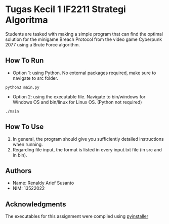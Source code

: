 # Tugas Kecil 1 IF2211 Strategi Algoritma 

Students are tasked with making a simple program that can find the optimal solution for the minigame Breach Protocol from the video game Cyberpunk 2077 using a Brute Force algorithm.

## How To Run

* Option 1: using Python. No external packages required, make sure to navigate to src folder.
```
python3 main.py
```

* Option 2: using the executable file. Navigate to bin/windows for Windows OS and bin/linux for Linux OS. (Python not required)
```
./main
```

## How To Use

1. In general, the program should give you sufficiently detailed instructions when running.
2. Regarding file input, the format is listed in every input.txt file (in src and in bin). 

## Authors

* Name: Renaldy Arief Susanto
* NIM: 13522022

## Acknowledgments

The executables for this assignment were compiled using [pyinstaller](https://pyinstaller.org/en/stable/)
